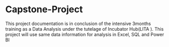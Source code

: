 # Capstone-Project
This project documentation is in conclusion of the intensive 3months training as a Data Analysis under the tutelage of Incubator Hub(LITA ). This project will use same data information for analysis in Excel, SQL and Power BI
